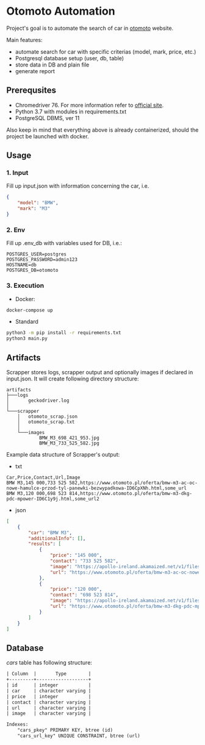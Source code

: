 # Otomoto Automation
Project's goal is to automate the search of car in [otomoto](https://www.otomoto.pl) website. 

Main features:
- automate search for car with specific criterias (model, mark, price, etc.)
- Postgresql database setup (user, db, table)
- store data in DB and plain file
- generate report 


## Prerequsites
- Chromedriver 76. For more information refer to [official site](https://sites.google.com/a/chromium.org/chromedriver/downloads).
- Python 3.7 with modules in requirements.txt
- PostgreSQL DBMS, ver 11

Also keep in mind that everything above is already containerized, should the project be launched with docker. 


## Usage
### 1. Input

Fill up input.json with information concerning the car, i.e.

```json
{
    "model": "BMW", 
    "mark": "M3"
}
```

### 2. Env

Fill up .env_db with variables used for DB, i.e.:

```env
POSTGRES_USER=postgres
POSTGRES_PASSWORD=admin123
HOSTNAME=db
POSTGRES_DB=otomoto
```

### 3. Execution

- Docker:
```bash
docker-compose up
```

- Standard

```bash
python3 -m pip install -r requirements.txt
python3 main.py
```

## Artifacts
Scrapper stores logs, scrapper output and optionally images if declared in input.json. It will create following directory structure:

```
artifacts
├───logs
│       geckodriver.log
│
└───scrapper
    │   otomoto_scrap.json
    │   otomoto_scrap.txt
    │
    └───images
            BMW_M3_698_421_953.jpg
            BMW_M3_733_525_582.jpg
```



Example data structure of Scrapper's output:

- txt
```csv
Car,Price,Contact,Url,Image
BMW M3,145 000,733 525 582,https://www.otomoto.pl/oferta/bmw-m3-ac-oc-nowe-hamulce-przod-tyl-panewki-bezwypadkowa-ID6CpXNh.html,some_url
BMW M3,120 000,698 523 814,https://www.otomoto.pl/oferta/bmw-m3-dkg-pdc-mpower-ID6C1y9j.html,some_url2

```
- json
```json
[
    {
        "car": "BMW M3",
        "additionalInfo": [],
        "results": [
            {
                "price": "145 000",
                "contact": "733 525 582",
                "image": "https://apollo-ireland.akamaized.net/v1/files/example1.jpg",
                "url": "https://www.otomoto.pl/oferta/bmw-m3-ac-oc-nowe-hamulce-przod-tyl-panewki-bezwypadkowa-ID6CpXNh.html"
            },
            {
                "price": "120 000",
                "contact": "698 523 814",
                "image": "https://apollo-ireland.akamaized.net/v1/files/example2.jpg",
                "url": "https://www.otomoto.pl/oferta/bmw-m3-dkg-pdc-mpower-ID6C1y9j.html"
            }
        ]
    }
]

```

## Database
*cars* table has following structure:

```txt
| Column  |       Type        |
+---------+-------------------+
| id      | integer           |
| car     | character varying |
| price   | integer           |
| contact | character varying |
| url     | character varying |
| image   | character varying |

Indexes:
    "cars_pkey" PRIMARY KEY, btree (id)
    "cars_url_key" UNIQUE CONSTRAINT, btree (url)
```
